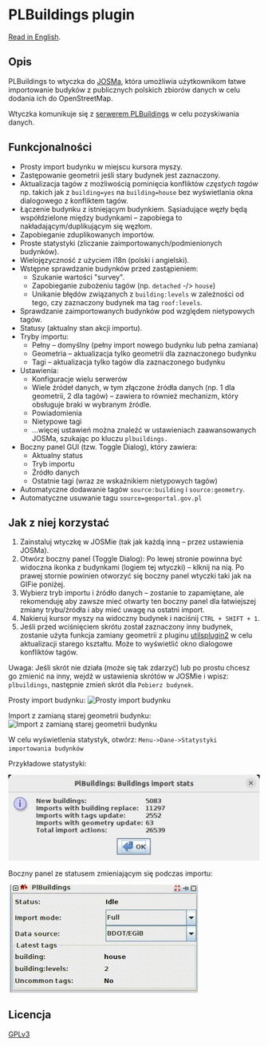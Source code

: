 # PLBuildings plugin
[Read in English](README.en.md).

## Opis
PLBuildings to wtyczka do [JOSMa](https://josm.openstreetmap.de/), która umożliwia użytkownikom łatwe importowanie budyków z publicznych polskich zbiorów danych w celu dodania ich do OpenStreetMap.

Wtyczka komunikuje się z [serwerem PLBuildings](https://github.com/praszuk/josm-plbuildings-server) w celu pozyskiwania danych.

## Funkcjonalności
- Prosty import budynku w miejscu kursora myszy.
- Zastępowanie geometrii jeśli stary budynek jest zaznaczony.
- Aktualizacja tagów z możliwością pominięcia konfliktów _częstych tagów_ np. takich jak z `building=yes` na `building=house` bez wyświetlania okna dialogowego z konfliktem tagów.
- Łączenie budynku z istniejącym budynkiem. Sąsiadujące węzły będą współdzielone między budynkami – zapobiega to nakładającym/duplikującym się węzłom.
- Zapobieganie zduplikowanych importów.
- Proste statystyki (zliczanie zaimportowanych/podmienionych budynków).
- Wielojęzyczność z użyciem i18n (polski i angielski).
- Wstępne sprawdzanie budynków przed zastąpieniem:
    - Szukanie wartości "survey".
    - Zapobieganie zubożeniu tagów (np. `detached` -/> `house`)
    - Unikanie błędów związanych z `building:levels` w zależności od tego, czy zaznaczony budynek ma tag `roof:levels`.
- Sprawdzanie zaimportowanych budynków pod względem nietypowych tagów.
- Statusy (aktualny stan akcji importu).
- Tryby importu:
    - Pełny – domyślny (pełny import nowego budynku lub pełna zamiana)
    - Geometria – aktualizacja tylko geometrii dla zaznaczonego budynku
    - Tagi – aktualizacja tylko tagów dla zaznaczonego budynku
- Ustawienia:
    - Konfiguracje wielu serwerów
    - Wiele źródeł danych, w tym złączone źródła danych (np. 1 dla geometrii, 2 dla tagów) – zawiera to również mechanizm, który obsługuje braki w wybranym źródle.
    - Powiadomienia
    - Nietypowe tagi
    - ...więcej ustawień można znaleźć w ustawieniach zaawansowanych JOSMa, szukając po kluczu `plbuildings.`
- Boczny panel GUI (tzw. Toggle Dialog), który zawiera:
    - Aktualny status
    - Tryb importu
    - Źródło danych
    - Ostatnie tagi (wraz ze wskaźnikiem nietypowych tagów)
- Automatyczne dodawanie tagów `source:building` i `source:geometry`.
- Automatyczne usuwanie tagu `source=geoportal.gov.pl`

## Jak z niej korzystać
1. Zainstaluj wtyczkę w JOSMie (tak jak każdą inną – przez ustawienia JOSMa).
2. Otwórz boczny panel (Toggle Dialog): Po lewej stronie powinna być widoczna ikonka z budynkami (logiem tej wtyczki) – klknij na nią. Po prawej stornie powinien otworzyć się boczny panel wtyczki taki jak na GIFie poniżej.
3. Wybierz tryb importu i źródło danych – zostanie to zapamiętane, ale rekomenduję aby zawsze mieć otwarty ten boczny panel dla łatwiejszej zmiany trybu/źródła i aby mieć uwagę na ostatni import.
4. Nakieruj kursor myszy na widoczny budynek i naciśnij `CTRL + SHIFT + 1`.
5. Jeśli przed wciśnięciem skrótu został zaznaczony inny budynek, zostanie użyta funkcja zamiany geometrii z pluginu [utilsplugin2](https://wiki.openstreetmap.org/wiki/JOSM/Plugins/utilsplugin2) w celu aktualizacji starego kształtu. Może to wyświetlić okno dialogowe konfliktów tagów.

Uwaga: Jeśli skrót nie działa (może się tak zdarzyć) lub po prostu chcesz go zmienić na inny, wejdź w ustawienia skrótów w JOSMie i wpisz: `plbuildings`, następnie zmień skrót dla `Pobierz budynek`.


Prosty import budynku:
![Prosty import budynku](media/simple_import.gif)

Import z zamianą starej geometrii budynku:
![Import z zamianą starej geometrii budynku](media/import_with_replace.gif)

W celu wyświetlenia statystyk, otwórz: `Menu->Dane->Statystyki importowania budynków`

Przykładowe statystyki:

![Statystyki importowania budynków](media/import_stats2.jpg)

Boczny panel ze statusem zmieniającym się podczas importu:

![Boczny panel podczas importu](media/toggledialog2.gif)


## Licencja
[GPLv3](LICENSE)